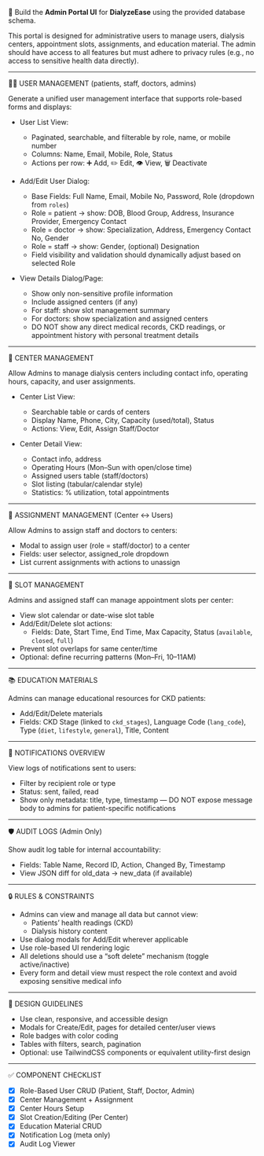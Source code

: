 
📌 Build the **Admin Portal UI** for **DialyzeEase** using the provided database schema.

This portal is designed for administrative users to manage users, dialysis centers, appointment slots, assignments, and education material. The admin should have access to all features but must adhere to privacy rules (e.g., no access to sensitive health data directly).

---

🧑‍💼 USER MANAGEMENT (patients, staff, doctors, admins)

Generate a unified user management interface that supports role-based forms and displays:

- User List View:
  - Paginated, searchable, and filterable by role, name, or mobile number
  - Columns: Name, Email, Mobile, Role, Status
  - Actions per row: ➕ Add, ✏️ Edit, 👁 View, 🗑 Deactivate

- Add/Edit User Dialog:
  - Base Fields: Full Name, Email, Mobile No, Password, Role (dropdown from `roles`)
  - Role = patient → show: DOB, Blood Group, Address, Insurance Provider, Emergency Contact
  - Role = doctor → show: Specialization, Address, Emergency Contact No, Gender
  - Role = staff → show: Gender, (optional) Designation
  - Field visibility and validation should dynamically adjust based on selected Role

- View Details Dialog/Page:
  - Show only non-sensitive profile information
  - Include assigned centers (if any)
  - For staff: show slot management summary
  - For doctors: show specialization and assigned centers
  - DO NOT show any direct medical records, CKD readings, or appointment history with personal treatment details

---

🏥 CENTER MANAGEMENT

Allow Admins to manage dialysis centers including contact info, operating hours, capacity, and user assignments.

- Center List View:
  - Searchable table or cards of centers
  - Display Name, Phone, City, Capacity (used/total), Status
  - Actions: View, Edit, Assign Staff/Doctor

- Center Detail View:
  - Contact info, address
  - Operating Hours (Mon–Sun with open/close time)
  - Assigned users table (staff/doctors)
  - Slot listing (tabular/calendar style)
  - Statistics: % utilization, total appointments

---

🔧 ASSIGNMENT MANAGEMENT (Center ↔ Users)

Allow Admins to assign staff and doctors to centers:

- Modal to assign user (role = staff/doctor) to a center
- Fields: user selector, assigned_role dropdown
- List current assignments with actions to unassign

---

📆 SLOT MANAGEMENT

Admins and assigned staff can manage appointment slots per center:

- View slot calendar or date-wise slot table
- Add/Edit/Delete slot actions:
  - Fields: Date, Start Time, End Time, Max Capacity, Status (`available`, `closed`, `full`)
- Prevent slot overlaps for same center/time
- Optional: define recurring patterns (Mon–Fri, 10–11AM)

---

📚 EDUCATION MATERIALS

Admins can manage educational resources for CKD patients:

- Add/Edit/Delete materials
- Fields: CKD Stage (linked to `ckd_stages`), Language Code (`lang_code`), Type (`diet`, `lifestyle`, `general`), Title, Content

---

🔔 NOTIFICATIONS OVERVIEW

View logs of notifications sent to users:

- Filter by recipient role or type
- Status: sent, failed, read
- Show only metadata: title, type, timestamp — DO NOT expose message body to admins for patient-specific notifications

---

🛡️ AUDIT LOGS (Admin Only)

Show audit log table for internal accountability:

- Fields: Table Name, Record ID, Action, Changed By, Timestamp
- View JSON diff for old_data → new_data (if available)

---

🔒 RULES & CONSTRAINTS

- Admins can view and manage all data but cannot view:
  - Patients’ health readings (CKD)
  - Dialysis history content
- Use dialog modals for Add/Edit wherever applicable
- Use role-based UI rendering logic
- All deletions should use a “soft delete” mechanism (toggle active/inactive)
- Every form and detail view must respect the role context and avoid exposing sensitive medical info

---

🎨 DESIGN GUIDELINES

- Use clean, responsive, and accessible design
- Modals for Create/Edit, pages for detailed center/user views
- Role badges with color coding
- Tables with filters, search, pagination
- Optional: use TailwindCSS components or equivalent utility-first design

---

✅ COMPONENT CHECKLIST

- [x] Role-Based User CRUD (Patient, Staff, Doctor, Admin)
- [x] Center Management + Assignment
- [x] Center Hours Setup
- [x] Slot Creation/Editing (Per Center)
- [x] Education Material CRUD
- [x] Notification Log (meta only)
- [x] Audit Log Viewer
